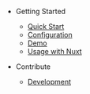 - Getting Started
  - [Quick Start](quickstart)
  - [Configuration](configuration)
  - [Demo](demo)
  - [Usage with Nuxt](nuxt)

- Contribute
  - [Development](development)
